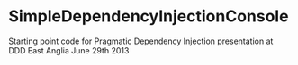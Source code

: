 SimpleDependencyInjectionConsole
================================

Starting point code for Pragmatic Dependency Injection presentation at DDD East Anglia June 29th 2013
